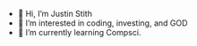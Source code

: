 - 👋 Hi, I’m Justin Stith
- 👀 I’m interested in coding, investing, and GOD
- 🌱 I’m currently learning Compsci.


<!---
Justintrader05/Justintrader05 is a ✨ special ✨ repository because its `README.md` (this file) appears on your GitHub profile.
You can click the Preview link to take a look at your changes.
--->
